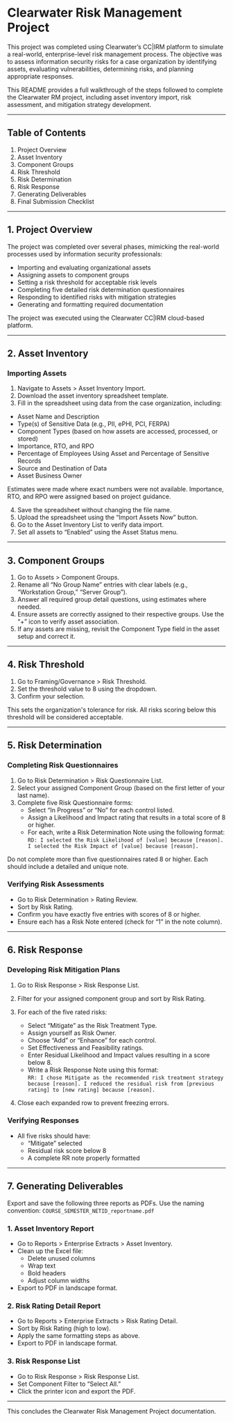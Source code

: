 # Clearwater Risk Management Project

This project was completed using Clearwater’s CC|IRM platform to simulate a real-world, enterprise-level risk management process. The objective was to assess information security risks for a case organization by identifying assets, evaluating vulnerabilities, determining risks, and planning appropriate responses.

This README provides a full walkthrough of the steps followed to complete the Clearwater RM project, including asset inventory import, risk assessment, and mitigation strategy development.

---

## Table of Contents

1. Project Overview  
2. Asset Inventory  
3. Component Groups  
4. Risk Threshold  
5. Risk Determination  
6. Risk Response  
7. Generating Deliverables  
8. Final Submission Checklist  

---

## 1. Project Overview

The project was completed over several phases, mimicking the real-world processes used by information security professionals:

- Importing and evaluating organizational assets
- Assigning assets to component groups
- Setting a risk threshold for acceptable risk levels
- Completing five detailed risk determination questionnaires
- Responding to identified risks with mitigation strategies
- Generating and formatting required documentation

The project was executed using the Clearwater CC|IRM cloud-based platform.

---

## 2. Asset Inventory

### Importing Assets

1. Navigate to Assets > Asset Inventory Import.
2. Download the asset inventory spreadsheet template.
3. Fill in the spreadsheet using data from the case organization, including:

- Asset Name and Description
- Type(s) of Sensitive Data (e.g., PII, ePHI, PCI, FERPA)
- Component Types (based on how assets are accessed, processed, or stored)
- Importance, RTO, and RPO
- Percentage of Employees Using Asset and Percentage of Sensitive Records
- Source and Destination of Data
- Asset Business Owner

Estimates were made where exact numbers were not available. Importance, RTO, and RPO were assigned based on project guidance.

4. Save the spreadsheet without changing the file name.
5. Upload the spreadsheet using the “Import Assets Now” button.
6. Go to the Asset Inventory List to verify data import.
7. Set all assets to “Enabled” using the Asset Status menu.

---

## 3. Component Groups

1. Go to Assets > Component Groups.
2. Rename all “No Group Name” entries with clear labels (e.g., “Workstation Group,” “Server Group”).
3. Answer all required group detail questions, using estimates where needed.
4. Ensure assets are correctly assigned to their respective groups. Use the “+” icon to verify asset association.
5. If any assets are missing, revisit the Component Type field in the asset setup and correct it.

---

## 4. Risk Threshold

1. Go to Framing/Governance > Risk Threshold.
2. Set the threshold value to 8 using the dropdown.
3. Confirm your selection.

This sets the organization's tolerance for risk. All risks scoring below this threshold will be considered acceptable.

---

## 5. Risk Determination

### Completing Risk Questionnaires

1. Go to Risk Determination > Risk Questionnaire List.
2. Select your assigned Component Group (based on the first letter of your last name).
3. Complete five Risk Questionnaire forms:
   - Select “In Progress” or “No” for each control listed.
   - Assign a Likelihood and Impact rating that results in a total score of 8 or higher.
   - For each, write a Risk Determination Note using the following format:  
     `RD: I selected the Risk Likelihood of [value] because [reason]. I selected the Risk Impact of [value] because [reason].`

Do not complete more than five questionnaires rated 8 or higher. Each should include a detailed and unique note.

### Verifying Risk Assessments

- Go to Risk Determination > Rating Review.
- Sort by Risk Rating.
- Confirm you have exactly five entries with scores of 8 or higher.
- Ensure each has a Risk Note entered (check for “1” in the note column).

---

## 6. Risk Response

### Developing Risk Mitigation Plans

1. Go to Risk Response > Risk Response List.
2. Filter for your assigned component group and sort by Risk Rating.
3. For each of the five rated risks:
   - Select “Mitigate” as the Risk Treatment Type.
   - Assign yourself as Risk Owner.
   - Choose “Add” or “Enhance” for each control.
   - Set Effectiveness and Feasibility ratings.
   - Enter Residual Likelihood and Impact values resulting in a score below 8.
   - Write a Risk Response Note using this format:  
     `RR: I chose Mitigate as the recommended risk treatment strategy because [reason]. I reduced the residual risk from [previous rating] to [new rating] because [reason].`

4. Close each expanded row to prevent freezing errors.

### Verifying Responses

- All five risks should have:
  - “Mitigate” selected
  - Residual risk score below 8
  - A complete RR note properly formatted

---

## 7. Generating Deliverables

Export and save the following three reports as PDFs. Use the naming convention: `COURSE_SEMESTER_NETID_reportname.pdf`

### 1. Asset Inventory Report

- Go to Reports > Enterprise Extracts > Asset Inventory.
- Clean up the Excel file:
  - Delete unused columns
  - Wrap text
  - Bold headers
  - Adjust column widths
- Export to PDF in landscape format.

### 2. Risk Rating Detail Report

- Go to Reports > Enterprise Extracts > Risk Rating Detail.
- Sort by Risk Rating (high to low).
- Apply the same formatting steps as above.
- Export to PDF in landscape format.

### 3. Risk Response List

- Go to Risk Response > Risk Response List.
- Set Component Filter to “Select All.”
- Click the printer icon and export the PDF.

---

This concludes the Clearwater Risk Management Project documentation.


